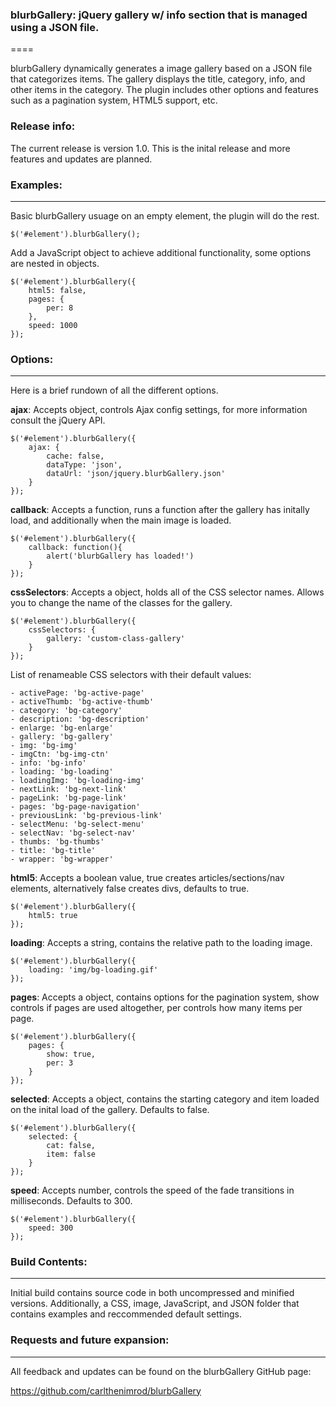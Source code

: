 ### blurbGallery: jQuery gallery w/ info section that is managed using a JSON file.
====

blurbGallery dynamically generates a image gallery based on a JSON file that categorizes items. The gallery displays the title, category, info, and other items in the category. The plugin includes other options and features such as a pagination system, HTML5 support, etc.


### Release info:

The current release is version 1.0. This is the inital release and more features and updates are planned.


### Examples:
----

Basic blurbGallery usuage on an empty element, the plugin will do the rest.

	$('#element').blurbGallery();

Add a JavaScript object to achieve additional functionality, some options are nested in objects.

	$('#element').blurbGallery({
		html5: false,
		pages: {
			per: 8
		},
		speed: 1000
	});


### Options:
----

Here is a brief rundown of all the different options.

**ajax**: Accepts object, controls Ajax config settings, for more information consult the jQuery API.

	$('#element').blurbGallery({
		ajax: {
			cache: false,
			dataType: 'json',
			dataUrl: 'json/jquery.blurbGallery.json'
		}
	});

**callback**: Accepts a function, runs a function after the gallery has initally load, and additionally when the main image is loaded.

	$('#element').blurbGallery({
		callback: function(){
			alert('blurbGallery has loaded!')
		}
	});

**cssSelectors**: Accepts a object, holds all of the CSS selector names. Allows you to change the name of the classes for the gallery.

	$('#element').blurbGallery({
		cssSelectors: {
			gallery: 'custom-class-gallery'
		}
	});

List of renameable CSS selectors with their default values:

	- activePage: 'bg-active-page'
	- activeThumb: 'bg-active-thumb'
	- category: 'bg-category'
	- description: 'bg-description'
	- enlarge: 'bg-enlarge'
	- gallery: 'bg-gallery'
	- img: 'bg-img'
	- imgCtn: 'bg-img-ctn'
	- info: 'bg-info'
	- loading: 'bg-loading'
	- loadingImg: 'bg-loading-img'
	- nextLink: 'bg-next-link'
	- pageLink: 'bg-page-link'
	- pages: 'bg-page-navigation'
	- previousLink: 'bg-previous-link'
	- selectMenu: 'bg-select-menu'
	- selectNav: 'bg-select-nav'
	- thumbs: 'bg-thumbs'
	- title: 'bg-title'
	- wrapper: 'bg-wrapper'

**html5**: Accepts a boolean value, true creates articles/sections/nav elements, alternatively false creates divs, defaults to true.

	$('#element').blurbGallery({
		html5: true
	});

**loading**: Accepts a string, contains the relative path to the loading image.

	$('#element').blurbGallery({
		loading: 'img/bg-loading.gif'
	});

**pages**: Accepts a object, contains options for the pagination system, show controls if pages are used altogether, per controls how many items per page.

	$('#element').blurbGallery({
		pages: {
			show: true,
			per: 3
		}
	});

**selected**: Accepts a object, contains the starting category and item loaded on the inital load of the gallery. Defaults to false.

	$('#element').blurbGallery({
		selected: {
			cat: false,
			item: false
		}
	});

**speed**: Accepts number, controls the speed of the fade transitions in milliseconds. Defaults to 300.

	$('#element').blurbGallery({
		speed: 300
	});


### Build Contents:
----
Initial build contains source code in both uncompressed and minified versions. Additionally, a CSS, image, JavaScript, and JSON folder that contains examples and reccommended default settings.


### Requests and future expansion:
----
All feedback and updates can be found on the blurbGallery GitHub page:

https://github.com/carlthenimrod/blurbGallery